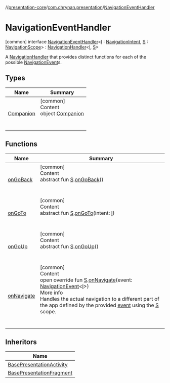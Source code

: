 //[presentation-core](../../../index.md)/[com.chrynan.presentation](../index.md)/[NavigationEventHandler](index.md)



# NavigationEventHandler  
 [common] interface [NavigationEventHandler](index.md)<[I](index.md) : [NavigationIntent](../-navigation-intent/index.md), [S](index.md) : [NavigationScope](../-navigation-scope/index.md)> : [NavigationHandler](../-navigation-handler/index.md)<[I](index.md), [S](index.md)> 

A [NavigationHandler](../-navigation-handler/index.md) that provides distinct functions for each of the possible [NavigationEvent](../-navigation-event/index.md)s.

   


## Types  
  
|  Name |  Summary | 
|---|---|
| <a name="com.chrynan.presentation/NavigationEventHandler.Companion///PointingToDeclaration/"></a>[Companion](-companion/index.md)| <a name="com.chrynan.presentation/NavigationEventHandler.Companion///PointingToDeclaration/"></a>[common]  <br>Content  <br>object [Companion](-companion/index.md)  <br><br><br>|


## Functions  
  
|  Name |  Summary | 
|---|---|
| <a name="com.chrynan.presentation/NavigationEventHandler/onGoBack/TypeParam(bounds=[com.chrynan.presentation.NavigationScope])#/PointingToDeclaration/"></a>[onGoBack](on-go-back.md)| <a name="com.chrynan.presentation/NavigationEventHandler/onGoBack/TypeParam(bounds=[com.chrynan.presentation.NavigationScope])#/PointingToDeclaration/"></a>[common]  <br>Content  <br>abstract fun [S](index.md).[onGoBack](on-go-back.md)()  <br><br><br>|
| <a name="com.chrynan.presentation/NavigationEventHandler/onGoTo/TypeParam(bounds=[com.chrynan.presentation.NavigationScope])#TypeParam(bounds=[com.chrynan.presentation.NavigationIntent])/PointingToDeclaration/"></a>[onGoTo](on-go-to.md)| <a name="com.chrynan.presentation/NavigationEventHandler/onGoTo/TypeParam(bounds=[com.chrynan.presentation.NavigationScope])#TypeParam(bounds=[com.chrynan.presentation.NavigationIntent])/PointingToDeclaration/"></a>[common]  <br>Content  <br>abstract fun [S](index.md).[onGoTo](on-go-to.md)(intent: [I](index.md))  <br><br><br>|
| <a name="com.chrynan.presentation/NavigationEventHandler/onGoUp/TypeParam(bounds=[com.chrynan.presentation.NavigationScope])#/PointingToDeclaration/"></a>[onGoUp](on-go-up.md)| <a name="com.chrynan.presentation/NavigationEventHandler/onGoUp/TypeParam(bounds=[com.chrynan.presentation.NavigationScope])#/PointingToDeclaration/"></a>[common]  <br>Content  <br>abstract fun [S](index.md).[onGoUp](on-go-up.md)()  <br><br><br>|
| <a name="com.chrynan.presentation/NavigationEventHandler/onNavigate/TypeParam(bounds=[com.chrynan.presentation.NavigationScope])#com.chrynan.presentation.NavigationEvent[TypeParam(bounds=[com.chrynan.presentation.NavigationIntent])]/PointingToDeclaration/"></a>[onNavigate](on-navigate.md)| <a name="com.chrynan.presentation/NavigationEventHandler/onNavigate/TypeParam(bounds=[com.chrynan.presentation.NavigationScope])#com.chrynan.presentation.NavigationEvent[TypeParam(bounds=[com.chrynan.presentation.NavigationIntent])]/PointingToDeclaration/"></a>[common]  <br>Content  <br>open override fun [S](index.md).[onNavigate](on-navigate.md)(event: [NavigationEvent](../-navigation-event/index.md)<[I](index.md)>)  <br>More info  <br>Handles the actual navigation to a different part of the app defined by the provided [event](on-navigate.md) using the [S](index.md) scope.  <br><br><br>|


## Inheritors  
  
|  Name | 
|---|
| <a name="com.chrynan.presentation.android/BasePresentationActivity///PointingToDeclaration/"></a>[BasePresentationActivity](../../com.chrynan.presentation.android/-base-presentation-activity/index.md)|
| <a name="com.chrynan.presentation.android/BasePresentationFragment///PointingToDeclaration/"></a>[BasePresentationFragment](../../com.chrynan.presentation.android/-base-presentation-fragment/index.md)|

